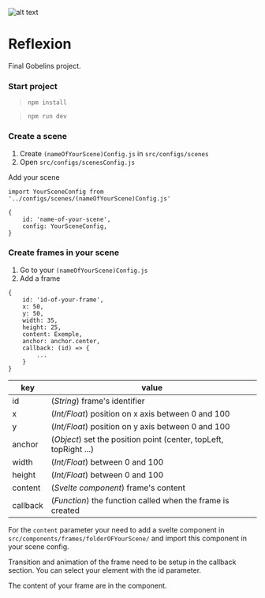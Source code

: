 ![alt text](https://res.cloudinary.com/dcqc12ai5/image/upload/v1561905885/logo_readme.png "Logo Reflexion")

# Reflexion
Final Gobelins project.

### Start project
>`npm install`

>`npm run dev`

### Create a scene

1. Create `(nameOfYourScene)Config.js` in `src/configs/scenes`
2. Open `src/configs/scenesConfig.js`

Add your scene
```
import YourSceneConfig from '../configs/scenes/(nameOfYourScene)Config.js'

{
    id: 'name-of-your-scene',
    config: YourSceneConfig,
}
```

### Create frames in your scene

1. Go to your  `(nameOfYourScene)Config.js`
2. Add a frame
```
{
    id: 'id-of-your-frame',
    x: 50,
    y: 50,
    width: 35,
    height: 25,
    content: Exemple,
    anchor: anchor.center,
    callback: (id) => {
        ...
    }
}
```
|key     |value                                                            |
|--------|-----------------------------------------------------------------|
|id      |(*String*) frame's identifier                                    |
|x       |(*Int/Float*) position on x axis between 0 and 100               |
|y       |(*Int/Float*) position on y axis between 0 and 100               |
|anchor  |(*Object*) set the position point (center, topLeft, topRight ...)|
|width   |(*Int/Float*) between 0 and 100                                  |
|height  |(*Int/Float*) between 0 and 100                                  |
|content |(*Svelte component*) frame's content                             |
|callback|(*Function*) the function called when the frame is created       |

For the `content` parameter your need to add a svelte component in `src/components/frames/folderOFYourScene/` 
and import  this component in your scene config.

Transition and animation of the frame need to be setup in the callback section. 
You can select your element with the id parameter.

The content of your frame are in the component.
